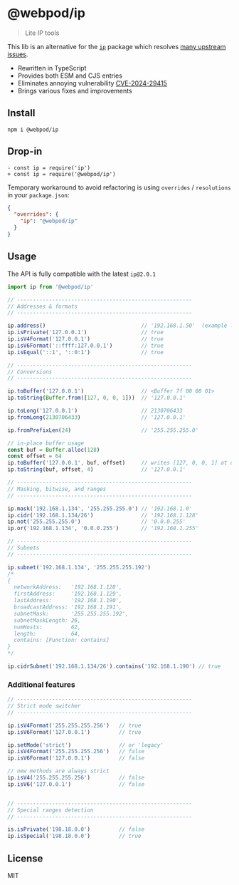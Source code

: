 # @webpod/ip

> Lite IP tools

This lib is an alternative for the [`ip`](https://www.npmjs.com/package/ip) package which resolves [many upstream issues](https://github.com/indutny/node-ip/issues).
* Rewritten in TypeScript
* Provides both ESM and CJS entries
* Eliminates annoying vulnerability [CVE-2024-29415](https://github.com/advisories/GHSA-2p57-rm9w-gvfp)
* Brings various fixes and improvements

## Install
```shell
npm i @webpod/ip
```

## Drop-in
```shell
- const ip = require('ip')
+ const ip = require('@webpod/ip')
```
Temporary workaround to avoid refactoring is using `overrides` / `resolutions` in your `package.json`:
```json
{
  "overrides": {
    "ip": "@webpod/ip"
  }
}
```


## Usage
The API is fully compatible with the latest `ip@2.0.1`

```ts
import ip from '@webpod/ip'

// -------------------------------------------------------
// Addresses & formats
// -------------------------------------------------------

ip.address()                              // '192.168.1.50'  (example local address)
ip.isPrivate('127.0.0.1')                 // true
ip.isV4Format('127.0.0.1')                // true
ip.isV6Format('::ffff:127.0.0.1')         // true
ip.isEqual('::1', '::0:1')                // true

// -------------------------------------------------------
// Conversions
// -------------------------------------------------------

ip.toBuffer('127.0.0.1')                  // <Buffer 7f 00 00 01>
ip.toString(Buffer.from([127, 0, 0, 1]))  // '127.0.0.1'

ip.toLong('127.0.0.1')                    // 2130706433
ip.fromLong(2130706433)                   // '127.0.0.1'

ip.fromPrefixLen(24)                      // '255.255.255.0'

// in-place buffer usage
const buf = Buffer.alloc(128)
const offset = 64
ip.toBuffer('127.0.0.1', buf, offset)     // writes [127, 0, 0, 1] at offset 64
ip.toString(buf, offset, 4)               // '127.0.0.1'

// -------------------------------------------------------
// Masking, bitwise, and ranges
// -------------------------------------------------------

ip.mask('192.168.1.134', '255.255.255.0') // '192.168.1.0'
ip.cidr('192.168.1.134/26')               // '192.168.1.128'
ip.not('255.255.255.0')                   // '0.0.0.255'
ip.or('192.168.1.134', '0.0.0.255')       // '192.168.1.255'

// -------------------------------------------------------
// Subnets
// -------------------------------------------------------

ip.subnet('192.168.1.134', '255.255.255.192')
/*
{
  networkAddress:   '192.168.1.128',
  firstAddress:     '192.168.1.129',
  lastAddress:      '192.168.1.190',
  broadcastAddress: '192.168.1.191',
  subnetMask:       '255.255.255.192',
  subnetMaskLength: 26,
  numHosts:         62,
  length:           64,
  contains: [Function: contains]
}
*/

ip.cidrSubnet('192.168.1.134/26').contains('192.168.1.190') // true
```

### Additional features
```ts
// -------------------------------------------------------
// Strict mode switcher
// -------------------------------------------------------

ip.isV4Format('255.255.255.256')   // true
ip.isV6Format('127.0.0.1')         // true

ip.setMode('strict')               // or 'legacy'
ip.isV4Format('255.255.255.256')   // false
ip.isV6Format('127.0.0.1')         // false

// new methods are always strict
ip.isV4('255.255.255.256')         // false
ip.isV6('127.0.0.1')               // false


// -------------------------------------------------------
// Special ranges detection
// -------------------------------------------------------

is.isPrivate('198.18.0.0')         // false
ip.isSpecial('198.18.0.0')         // true
```

## License
MIT
